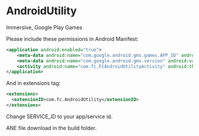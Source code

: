 AndroidUtility
==============

Immersive, Google Play Games


Please include these permissions in Android Manifest:
```xml
<application android:enabled="true">
	<meta-data android:name="com.google.android.gms.games.APP_ID" android:value="\ SERVICE_ID" />
	<meta-data android:name="com.google.android.gms.version" android:value="@integer/google_play_services_version" />
	<activity android:name="com.fc.FCAndroidUtilityActivity" android:theme="@android:style/Theme.Translucent.NoTitleBar.Fullscreen" />
</application>
```
And in extensions tag:
```xml
<extensions>        
  <extensionID>com.fc.AndroidUtility</extensionID>
</extensions>
```
Change SERVICE_ID to your app/service id.

ANE file download in the build folder.
